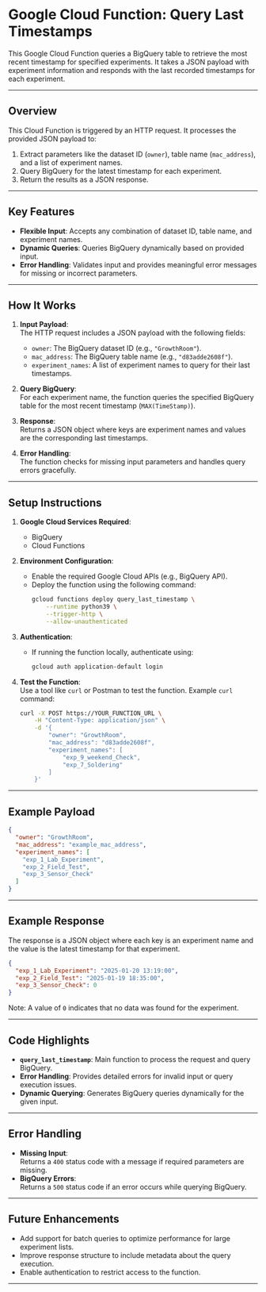 
# Google Cloud Function: Query Last Timestamps

This Google Cloud Function queries a BigQuery table to retrieve the most recent timestamp for specified experiments. It takes a JSON payload with experiment information and responds with the last recorded timestamps for each experiment.

---

## Overview

This Cloud Function is triggered by an HTTP request. It processes the provided JSON payload to:
1. Extract parameters like the dataset ID (`owner`), table name (`mac_address`), and a list of experiment names.
2. Query BigQuery for the latest timestamp for each experiment.
3. Return the results as a JSON response.

---

## Key Features
- **Flexible Input**: Accepts any combination of dataset ID, table name, and experiment names.
- **Dynamic Queries**: Queries BigQuery dynamically based on provided input.
- **Error Handling**: Validates input and provides meaningful error messages for missing or incorrect parameters.

---

## How It Works
1. **Input Payload**:  
   The HTTP request includes a JSON payload with the following fields:  
   - `owner`: The BigQuery dataset ID (e.g., `"GrowthRoom"`).  
   - `mac_address`: The BigQuery table name (e.g., `"d83adde2608f"`).  
   - `experiment_names`: A list of experiment names to query for their last timestamps.

2. **Query BigQuery**:  
   For each experiment name, the function queries the specified BigQuery table for the most recent timestamp (`MAX(TimeStamp)`).

3. **Response**:  
   Returns a JSON object where keys are experiment names and values are the corresponding last timestamps.

4. **Error Handling**:  
   The function checks for missing input parameters and handles query errors gracefully.

---

## Setup Instructions
1. **Google Cloud Services Required**:
   - BigQuery
   - Cloud Functions

2. **Environment Configuration**:
   - Enable the required Google Cloud APIs (e.g., BigQuery API).  
   - Deploy the function using the following command:
     ```bash
     gcloud functions deploy query_last_timestamp \
         --runtime python39 \
         --trigger-http \
         --allow-unauthenticated
     ```

3. **Authentication**:
   - If running the function locally, authenticate using:
     ```bash
     gcloud auth application-default login
     ```

4. **Test the Function**:  
   Use a tool like `curl` or Postman to test the function. Example `curl` command:
   ```bash
   curl -X POST https://YOUR_FUNCTION_URL \
       -H "Content-Type: application/json" \
       -d '{
           "owner": "GrowthRoom",
           "mac_address": "d83adde2608f",
           "experiment_names": [
               "exp_9_weekend_Check",
               "exp_7_Soldering"
           ]
       }'
   ```

---

## Example Payload
```json
{
  "owner": "GrowthRoom",
  "mac_address": "example_mac_address",
  "experiment_names": [
    "exp_1_Lab_Experiment",
    "exp_2_Field_Test",
    "exp_3_Sensor_Check"
  ]
}
```

---

## Example Response
The response is a JSON object where each key is an experiment name and the value is the latest timestamp for that experiment.

```json
{
  "exp_1_Lab_Experiment": "2025-01-20 13:19:00",
  "exp_2_Field_Test": "2025-01-19 18:35:00",
  "exp_3_Sensor_Check": 0
}
```
Note: A value of `0` indicates that no data was found for the experiment.

---

## Code Highlights
- **`query_last_timestamp`**: Main function to process the request and query BigQuery.
- **Error Handling**: Provides detailed errors for invalid input or query execution issues.
- **Dynamic Querying**: Generates BigQuery queries dynamically for the given input.

---

## Error Handling
- **Missing Input**:  
   Returns a `400` status code with a message if required parameters are missing.
- **BigQuery Errors**:  
   Returns a `500` status code if an error occurs while querying BigQuery.

---

## Future Enhancements
- Add support for batch queries to optimize performance for large experiment lists.
- Improve response structure to include metadata about the query execution.
- Enable authentication to restrict access to the function.

---
